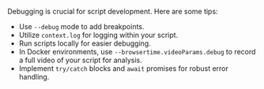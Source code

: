 Debugging is crucial for script development. Here are some tips:

- Use `--debug` mode to add breakpoints.
- Utilize `context.log` for logging within your script.
- Run scripts locally for easier debugging.
- In Docker environments, use `--browsertime.videoParams.debug` to record a full video of your script for analysis.
- Implement `try/catch` blocks and `await` promises for robust error handling.
